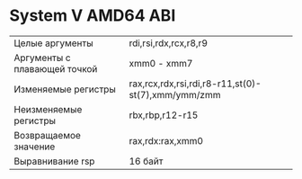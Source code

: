# System V AMD64 ABI
|||
|--|--|
|Целые аргументы|rdi,rsi,rdx,rcx,r8,r9|
|Аргументы с плавающей точкой|xmm0 - xmm7|
|Изменяемые регистры|rax,rcx,rdx,rsi,rdi,r8-r11,st(0)-st(7),xmm/ymm/zmm|
|Неизменяемые регистры|rbx,rbp,r12-r15|
|Возвращаемое значение|rax,rdx:rax,xmm0|
|Выравнивание rsp| 16 байт|
